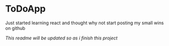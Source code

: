# ToDoApp
Just started learning react and thought why not start posting my small wins on github 

_This readme will be updated so as i finish this project_

